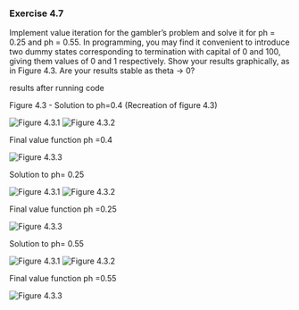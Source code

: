 ### Exercise 4.7

Implement value iteration for the gambler’s problem and
solve it for ph = 0.25 and ph = 0.55. In programming, you may find it convenient to
introduce two dummy states corresponding to termination with capital of 0 and 100,
giving them values of 0 and 1 respectively. Show your results graphically, as in Figure 4.3.
Are your results stable as theta -> 0?

results after running code

Figure 4.3 - Solution to ph=0.4 (Recreation of figure 4.3)

![Figure 4.3.1](plots/value_function0.4.jpg) 
![Figure 4.3.2](plots/policy0.4.jpg) 

Final value function ph =0.4

![Figure 4.3.3](plots/value_final0.4.jpg) 

Solution to ph= 0.25 

![Figure 4.3.1](plots/value_function0.25.jpg) 
![Figure 4.3.2](plots/policy0.25.jpg) 

Final value function ph =0.25

![Figure 4.3.3](plots/value_final0.25.jpg) 


Solution to ph= 0.55 

![Figure 4.3.1](plots/value_function0.55.jpg) 
![Figure 4.3.2](plots/policy0.55.jpg) 

Final value function ph =0.55

![Figure 4.3.3](plots/value_final0.55.jpg) 


